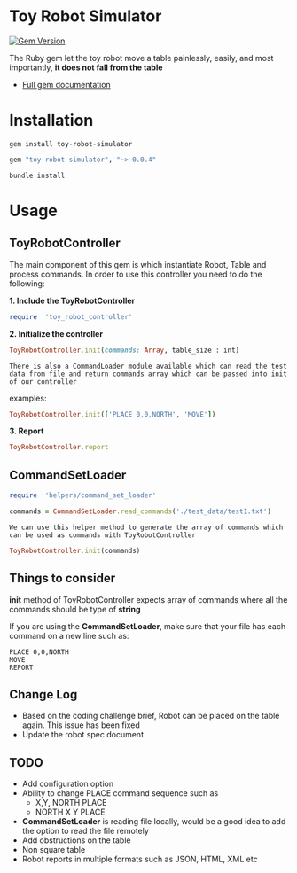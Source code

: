 
# Toy Robot Simulator
[![Gem Version](https://d25lcipzij17d.cloudfront.net/badge.svg?id=rb&type=6&v=0.0.4)](https://badge.fury.io/rb/toy-robot-simulator)

The Ruby gem let the toy robot move a table painlessly, easily, and most importantly, **it does not fall from the table** 

- [Full gem documentation](https://www.rubydoc.info/gems/toy-robot-simulator/0.0.4/)
# Installation
```
gem install toy-robot-simulator
```
```ruby
gem "toy-robot-simulator", "~> 0.0.4"
```
```
bundle install
```
# Usage
## ToyRobotController
The main component of this gem is which instantiate Robot, Table and process commands. In order to use this controller you need to do the following:

**1. Include the ToyRobotController**
```ruby
require  'toy_robot_controller'
```
**2. Initialize the controller**
```ruby
ToyRobotController.init(commands: Array, table_size : int)
```
`There is also a CommandLoader module available which can read the test data from file and return commands array which can be passed into init of our controller`

examples:
```ruby
ToyRobotController.init(['PLACE 0,0,NORTH', 'MOVE'])
```
**3. Report**
```ruby
ToyRobotController.report
```


## CommandSetLoader

```ruby
require  'helpers/command_set_loader'
```
```ruby
commands = CommandSetLoader.read_commands('./test_data/test1.txt')
```
`We can use this helper method to generate the array of commands which can be used as commands with ToyRobotController`
```ruby
ToyRobotController.init(commands)
```

## Things to consider

 **init** method of ToyRobotController expects array of commands where all the commands should be type of **string**
 
  If you are using the **CommandSetLoader**, make sure that your file has each command on a new line such as:
 ```plain
PLACE 0,0,NORTH
MOVE
REPORT
```

## Change Log
- Based on the coding challenge brief, Robot can be placed on the table again. This issue has been fixed
- Update the robot spec document

## TODO

- Add configuration option 
 - Ability to change PLACE command sequence such as
	 -  X,Y, NORTH PLACE
	 - NORTH X Y PLACE
- **CommandSetLoader** is reading file locally, would be a good idea to add the option to read the file remotely
- Add obstructions on the table
- Non square table 
- Robot reports in multiple formats such as JSON, HTML, XML etc
